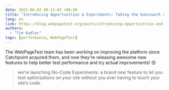 ```yaml
---
date: 2022-06-02 08:11:02 +00:00
title: "Introducing Opportunities & Experiments: Taking the Guesswork out of Performance"
lang: en
link: https://blog.webpagetest.org/posts/introducing-opportunities-and-experiments/
authors:
  - "Tim Kadlec"
tags: [performance, WebPageTest]
---
```


The WebPageTest team has been working on improving the platform since Catchpoint acquired them, and now they're releasing awesome new features to help better test performance and try actual improvements! 😍

> we’re launching No-Code Experiments: a brand new feature to let you test optimizations on your site without you ever having to touch your site’s code.
